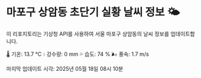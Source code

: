 
# 마포구 상암동 초단기 실황 날씨 정보 🌤️

이 리포지토리는 기상청 API를 사용하여 서울 마포구 상암동의 날씨 정보를 업데이트합니다. 

🌡️ 기온: 13.7 ℃
💧 강수량: 0 mm
💦 습도: 74 %
🌬️ 풍속: 1.7 m/s

마지막 업데이트 시각: 2025년 05월 18일 08시 10분    
